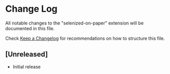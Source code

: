 # Change Log

All notable changes to the "selenized-on-paper" extension will be documented in this file.

Check [Keep a Changelog](http://keepachangelog.com/) for recommendations on how to structure this file.

## [Unreleased]

- Initial release

